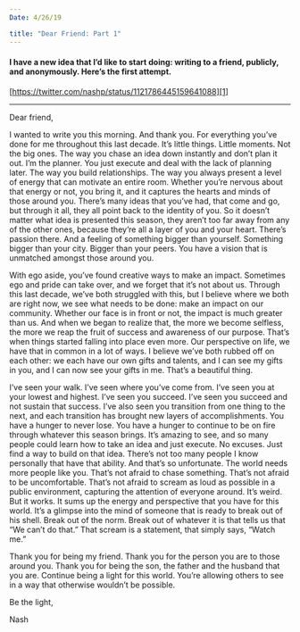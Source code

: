 ```yaml
---
Date: 4/26/19

title: "Dear Friend: Part 1"
---
```


#### I have a new idea that I’d like to start doing: writing to a friend, publicly, and anonymously. Here’s the first attempt.

[https://twitter.com/nashp/status/1121786445159641088][1]

---- 

Dear friend,

I wanted to write you this morning. And thank you. For everything you’ve done for me throughout this last decade. It’s little things. Little moments. Not the big ones. The way you chase an idea down instantly and don’t plan it out. I’m the planner. You just execute and deal with the lack of planning later. The way you build relationships. The way you always present a level of energy that can motivate an entire room. Whether you’re nervous about that energy or not, you bring it, and it captures the hearts and minds of those around you. There’s many ideas that you’ve had, that come and go, but through it all, they all point back to the identity of you. So it doesn’t matter what idea is presented this season, they aren’t too far away from any of the other ones, because they’re all a layer of you and your heart. There’s passion there. And a feeling of something bigger than yourself. Something bigger than your city. Bigger than your peers. You have a vision that is unmatched amongst those around you.

With ego aside, you’ve found creative ways to make an impact. Sometimes ego and pride can take over, and we forget that it’s not about us. Through this last decade, we’ve both struggled with this, but I believe where we both are right now, we see what needs to be done: make an impact on our community. Whether our face is in front or not, the impact is much greater than us. And when we began to realize that, the more we become selfless, the more we reap the fruit of success and awareness of our purpose. That’s when things started falling into place even more. Our perspective on life, we have that in common in a lot of ways. I believe we’ve both rubbed off on each other: we each have our own gifts and talents, and I can see my gifts in you, and I can now see your gifts in me. That’s a beautiful thing.

I’ve seen your walk. I’ve seen where you’ve come from. I’ve seen you at your lowest and highest. I’ve seen you succeed. I’ve seen you succeed and not sustain that success. I’ve also seen you transition from one thing to the next, and each transition has brought new layers of accomplishments. You have a hunger to never lose. You have a hunger to continue to be on fire through whatever this season brings. It’s amazing to see, and so many people could learn how to take an idea and just execute. No excuses. Just find a way to build on that idea. There’s not too many people I know personally that have that ability. And that’s so unfortunate. The world needs more people like you. That’s not afraid to chase something. That’s not afraid to be uncomfortable. That’s not afraid to scream as loud as possible in a public environment, capturing the attention of everyone around. It’s weird. But it works. It sums up the energy and perspective that you have for this world. It’s a glimpse into the mind of someone that is ready to break out of his shell. Break out of the norm. Break out of whatever it is that tells us that “We can’t do that.” That scream is a statement, that simply says, “Watch me.”

Thank you for being my friend. Thank you for the person you are to those around you. Thank you for being the son, the father and the husband that you are. Continue being a light for this world. You’re allowing others to see in a way that otherwise wouldn’t be possible.

Be the light,

Nash

[1]:	https://twitter.com/nashp/status/1121786445159641088